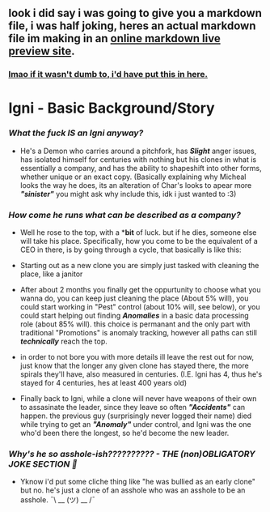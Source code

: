 ## look i did say i was going to give you a markdown file, i was half joking, heres an actual markdown file im making in an [online markdown live preview site](https://vscharimagefiles.neocities.org/haha.png).

### [lmao if it wasn't dumb to, i'd have put this in here.](https://vscharimagefiles.neocities.org/ahah.png)

# Igni - Basic Background/Story

### ***What the fuck IS an Igni anyway?***

- He's a Demon who carries around a pitchfork, has ***Slight*** anger issues, has isolated himself for centuries with nothing but his clones in what is essentially a company, and has the ability to shapeshift into other forms, whether unique or an exact copy. (Basically explaining why Micheal looks the way he does, its an alteration of Char's looks to apear more ***"sinister"*** you might ask why include this, idk i just wanted to :3)
 
### ***How come he runs what can be described as a company?***

- Well he rose to the top, with a ***bit** of luck. but if he dies, someone else will take his place. Specifically, how you come to be the equivalent of a CEO in there, is by going through a cycle, that basically is like this:

- Starting out as a new clone you are simply just tasked with cleaning the place, like a janitor

- After about 2 months you finally get the oppurtunity to choose what you wanna do, you can keep just cleaning the place (About 5% will), you could start working in "Pest" control (about 10% will, see below), or you could start helping out finding ***Anomalies*** in a basic data processing role (about 85% will). this choice is permanant and the only part with traditional "Promotions" is anomaly tracking, however all paths can still ***technically*** reach the top.

- in order to not bore you with more details ill leave the rest out for now, just know that the longer any given clone has stayed there, the more spirals they'll have, also measured in centuries. (I.E. Igni has 4, thus he's stayed for 4 centuries, hes at least 400 years old)

- Finally back to Igni, while a clone will never have weapons of their own to assasinate the leader, since they leave so often ***"Accidents"*** can happen. the previous guy (surprisingly never logged their name) died while trying to get an ***"Anomaly"*** under control, and Igni was the one who'd been there the longest, so he'd become the new leader.
 
### ***Why's he so asshole-ish?????????? - THE (non)OBLIGATORY JOKE SECTION 🙏***

- Yknow i'd put some cliche thing like "he was bullied as an early clone" but no. he's just a clone of an asshole who was an asshole to be an asshole. ¯\ __ (ツ) __ /¯
